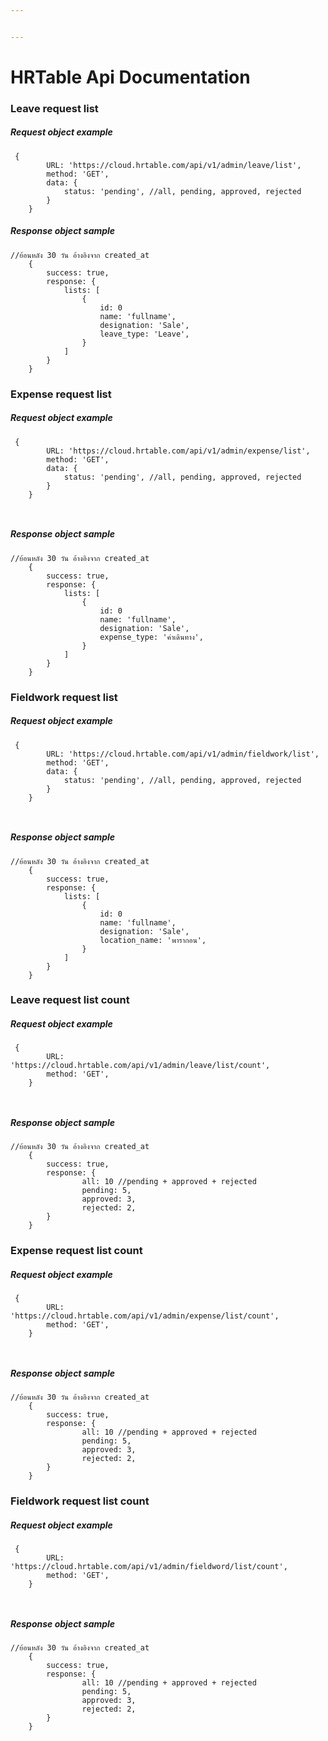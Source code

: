 ```yaml
---


---
```


<h1 id="hrtable-api-documentation">HRTable Api Documentation</h1>
<h3 id="leave-request-list">Leave request list</h3>
<h5 id="request-object-example">Request object example</h5>
<pre class=" language-javascript"><code class="prism  language-javascript">	<span class="token punctuation">{</span>
		URL<span class="token punctuation">:</span> <span class="token string">'https://cloud.hrtable.com/api/v1/admin/leave/list'</span><span class="token punctuation">,</span>
		method<span class="token punctuation">:</span> <span class="token string">'GET'</span><span class="token punctuation">,</span>
		data<span class="token punctuation">:</span> <span class="token punctuation">{</span>
			status<span class="token punctuation">:</span> <span class="token string">'pending'</span><span class="token punctuation">,</span> <span class="token comment">//all, pending, approved, rejected</span>
		<span class="token punctuation">}</span>
	<span class="token punctuation">}</span>
</code></pre>
<h5 id="response-object-sample">Response object sample</h5>
<pre class=" language-javascript"><code class="prism  language-javascript"><span class="token comment">//ย้อนหลัง 30 วัน อ้างอิงจาก created_at</span>
	<span class="token punctuation">{</span>
		success<span class="token punctuation">:</span> <span class="token boolean">true</span><span class="token punctuation">,</span>
		response<span class="token punctuation">:</span> <span class="token punctuation">{</span>
			lists<span class="token punctuation">:</span> <span class="token punctuation">[</span>
				<span class="token punctuation">{</span>
					id<span class="token punctuation">:</span> <span class="token number">0</span>
					name<span class="token punctuation">:</span> <span class="token string">'fullname'</span><span class="token punctuation">,</span>
					designation<span class="token punctuation">:</span> <span class="token string">'Sale'</span><span class="token punctuation">,</span>
					leave_type<span class="token punctuation">:</span> <span class="token string">'Leave'</span><span class="token punctuation">,</span>
				<span class="token punctuation">}</span>
			<span class="token punctuation">]</span>
		<span class="token punctuation">}</span>
	<span class="token punctuation">}</span>
</code></pre>
<h3 id="expense-request-list">Expense request list</h3>
<h5 id="request-object-example-1">Request object example</h5>
<pre class=" language-javascript"><code class="prism  language-javascript">	<span class="token punctuation">{</span>
		URL<span class="token punctuation">:</span> <span class="token string">'https://cloud.hrtable.com/api/v1/admin/expense/list'</span><span class="token punctuation">,</span>
		method<span class="token punctuation">:</span> <span class="token string">'GET'</span><span class="token punctuation">,</span>
		data<span class="token punctuation">:</span> <span class="token punctuation">{</span>
			status<span class="token punctuation">:</span> <span class="token string">'pending'</span><span class="token punctuation">,</span> <span class="token comment">//all, pending, approved, rejected</span>
		<span class="token punctuation">}</span>
	<span class="token punctuation">}</span>

</code></pre>
<h5 id="response-object-sample-1">Response object sample</h5>
<pre class=" language-javascript"><code class="prism  language-javascript"><span class="token comment">//ย้อนหลัง 30 วัน อ้างอิงจาก created_at</span>
	<span class="token punctuation">{</span>
		success<span class="token punctuation">:</span> <span class="token boolean">true</span><span class="token punctuation">,</span>
		response<span class="token punctuation">:</span> <span class="token punctuation">{</span>
			lists<span class="token punctuation">:</span> <span class="token punctuation">[</span>
				<span class="token punctuation">{</span>
					id<span class="token punctuation">:</span> <span class="token number">0</span>
					name<span class="token punctuation">:</span> <span class="token string">'fullname'</span><span class="token punctuation">,</span>
					designation<span class="token punctuation">:</span> <span class="token string">'Sale'</span><span class="token punctuation">,</span>
					expense_type<span class="token punctuation">:</span> <span class="token string">'ค่าเดินทาง'</span><span class="token punctuation">,</span>
				<span class="token punctuation">}</span>
			<span class="token punctuation">]</span>
		<span class="token punctuation">}</span>
	<span class="token punctuation">}</span>
</code></pre>
<h3 id="fieldwork-request-list">Fieldwork request list</h3>
<h5 id="request-object-example-2">Request object example</h5>
<pre class=" language-javascript"><code class="prism  language-javascript">	<span class="token punctuation">{</span>
		URL<span class="token punctuation">:</span> <span class="token string">'https://cloud.hrtable.com/api/v1/admin/fieldwork/list'</span><span class="token punctuation">,</span>
		method<span class="token punctuation">:</span> <span class="token string">'GET'</span><span class="token punctuation">,</span>
		data<span class="token punctuation">:</span> <span class="token punctuation">{</span>
			status<span class="token punctuation">:</span> <span class="token string">'pending'</span><span class="token punctuation">,</span> <span class="token comment">//all, pending, approved, rejected</span>
		<span class="token punctuation">}</span>
	<span class="token punctuation">}</span>

</code></pre>
<h5 id="response-object-sample-2">Response object sample</h5>
<pre class=" language-javascript"><code class="prism  language-javascript"><span class="token comment">//ย้อนหลัง 30 วัน อ้างอิงจาก created_at</span>
	<span class="token punctuation">{</span>
		success<span class="token punctuation">:</span> <span class="token boolean">true</span><span class="token punctuation">,</span>
		response<span class="token punctuation">:</span> <span class="token punctuation">{</span>
			lists<span class="token punctuation">:</span> <span class="token punctuation">[</span>
				<span class="token punctuation">{</span>
					id<span class="token punctuation">:</span> <span class="token number">0</span>
					name<span class="token punctuation">:</span> <span class="token string">'fullname'</span><span class="token punctuation">,</span>
					designation<span class="token punctuation">:</span> <span class="token string">'Sale'</span><span class="token punctuation">,</span>
					location_name<span class="token punctuation">:</span> <span class="token string">'พารากอน'</span><span class="token punctuation">,</span>
				<span class="token punctuation">}</span>
			<span class="token punctuation">]</span>
		<span class="token punctuation">}</span>
	<span class="token punctuation">}</span>
</code></pre>
<h3 id="leave-request-list-count">Leave request list count</h3>
<h5 id="request-object-example-3">Request object example</h5>
<pre class=" language-javascript"><code class="prism  language-javascript">	<span class="token punctuation">{</span>
		URL<span class="token punctuation">:</span> <span class="token string">'https://cloud.hrtable.com/api/v1/admin/leave/list/count'</span><span class="token punctuation">,</span>
		method<span class="token punctuation">:</span> <span class="token string">'GET'</span><span class="token punctuation">,</span>
	<span class="token punctuation">}</span>

</code></pre>
<h5 id="response-object-sample-3">Response object sample</h5>
<pre class=" language-javascript"><code class="prism  language-javascript"><span class="token comment">//ย้อนหลัง 30 วัน อ้างอิงจาก created_at</span>
	<span class="token punctuation">{</span>
		success<span class="token punctuation">:</span> <span class="token boolean">true</span><span class="token punctuation">,</span>
		response<span class="token punctuation">:</span> <span class="token punctuation">{</span>
				all<span class="token punctuation">:</span> <span class="token number">10</span> <span class="token comment">//pending + approved + rejected</span>
				pending<span class="token punctuation">:</span> <span class="token number">5</span><span class="token punctuation">,</span>
				approved<span class="token punctuation">:</span> <span class="token number">3</span><span class="token punctuation">,</span>
				rejected<span class="token punctuation">:</span> <span class="token number">2</span><span class="token punctuation">,</span>
		<span class="token punctuation">}</span>
	<span class="token punctuation">}</span>
</code></pre>
<h3 id="expense-request-list-count">Expense request list count</h3>
<h5 id="request-object-example-4">Request object example</h5>
<pre class=" language-javascript"><code class="prism  language-javascript">	<span class="token punctuation">{</span>
		URL<span class="token punctuation">:</span> <span class="token string">'https://cloud.hrtable.com/api/v1/admin/expense/list/count'</span><span class="token punctuation">,</span>
		method<span class="token punctuation">:</span> <span class="token string">'GET'</span><span class="token punctuation">,</span>
	<span class="token punctuation">}</span>

</code></pre>
<h5 id="response-object-sample-4">Response object sample</h5>
<pre class=" language-javascript"><code class="prism  language-javascript"><span class="token comment">//ย้อนหลัง 30 วัน อ้างอิงจาก created_at</span>
	<span class="token punctuation">{</span>
		success<span class="token punctuation">:</span> <span class="token boolean">true</span><span class="token punctuation">,</span>
		response<span class="token punctuation">:</span> <span class="token punctuation">{</span>
				all<span class="token punctuation">:</span> <span class="token number">10</span> <span class="token comment">//pending + approved + rejected</span>
				pending<span class="token punctuation">:</span> <span class="token number">5</span><span class="token punctuation">,</span>
				approved<span class="token punctuation">:</span> <span class="token number">3</span><span class="token punctuation">,</span>
				rejected<span class="token punctuation">:</span> <span class="token number">2</span><span class="token punctuation">,</span>
		<span class="token punctuation">}</span>
	<span class="token punctuation">}</span>
</code></pre>
<h3 id="fieldwork-request-list-count">Fieldwork request list count</h3>
<h5 id="request-object-example-5">Request object example</h5>
<pre class=" language-javascript"><code class="prism  language-javascript">	<span class="token punctuation">{</span>
		URL<span class="token punctuation">:</span> <span class="token string">'https://cloud.hrtable.com/api/v1/admin/fieldword/list/count'</span><span class="token punctuation">,</span>
		method<span class="token punctuation">:</span> <span class="token string">'GET'</span><span class="token punctuation">,</span>
	<span class="token punctuation">}</span>

</code></pre>
<h5 id="response-object-sample-5">Response object sample</h5>
<pre class=" language-javascript"><code class="prism  language-javascript"><span class="token comment">//ย้อนหลัง 30 วัน อ้างอิงจาก created_at</span>
	<span class="token punctuation">{</span>
		success<span class="token punctuation">:</span> <span class="token boolean">true</span><span class="token punctuation">,</span>
		response<span class="token punctuation">:</span> <span class="token punctuation">{</span>
				all<span class="token punctuation">:</span> <span class="token number">10</span> <span class="token comment">//pending + approved + rejected</span>
				pending<span class="token punctuation">:</span> <span class="token number">5</span><span class="token punctuation">,</span>
				approved<span class="token punctuation">:</span> <span class="token number">3</span><span class="token punctuation">,</span>
				rejected<span class="token punctuation">:</span> <span class="token number">2</span><span class="token punctuation">,</span>
		<span class="token punctuation">}</span>
	<span class="token punctuation">}</span>
</code></pre>

